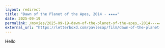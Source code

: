 ```yaml
---
layout: redirect
title: "Dawn of the Planet of the Apes, 2014 - ★★★★"
date: 2025-09-19
permalink: /movies/2025-09-19-dawn-of-the-planet-of-the-apes,-2014---★★★★/
external_url: "https://letterboxd.com/pavlesap/film/dawn-of-the-planet-of-the-apes/2/"
---
```

Hello
